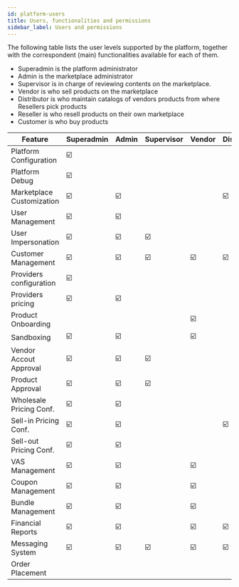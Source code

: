 ```yaml
---
id: platform-users
title: Users, functionalities and permissions
sidebar_label: Users and permissions
---
```


The following table lists the user levels supported by the platform,
together with the correspondent (main) functionalities available for each of
them.

* Superadmin is the platform administrator
* Admin is the marketplace administrator
* Supervisor is in charge of reviewing contents on the marketplace.
* Vendor is who sell products on the marketplace
* Distributor is who maintain catalogs of vendors products from where Resellers
  pick products
* Reseller is who resell products on their own marketplace
* Customer is who buy products

| Feature                   | Superadmin | Admin | Supervisor | Vendor | Distri | Reseller | Customer |
| ------------------------- | ---------- | ----- | ---------- | ------ | ------ | -------- | -------- |
| Platform Configuration    | ☑️          |       |            |        |        |          |          |
| Platform Debug            | ☑️          |       |            |        |        |          |          |
| Marketplace Customization | ☑️          | ☑️     |            |        | ☑️      | ☑️        |          |
| User Management           | ☑️          | ☑️     |            |        |        |          |          |
| User Impersonation        | ☑️          | ☑️     | ☑️          |        |        |          |          |
| Customer Management       | ☑️          | ☑️     | ☑️          | ☑️      | ☑️      | ☑️        |          |
| Providers configuration   | ☑️          |       |            |        |        |          |          |
| Providers pricing         | ☑️          | ☑️     |            |        |        |          |          |
| Product Onboarding        |            |       |            | ☑️      |        |          |          |
| Sandboxing                | ☑️          | ☑️     |            | ☑️      |        |          |          |
| Vendor Accout Approval    | ☑️          | ☑️     | ☑️          |        |        |          |          |
| Product Approval          | ☑️          | ☑️     | ☑️          |        |        |          |          |
| Wholesale Pricing Conf.   | ☑️          | ☑️     |            |        |        |          |          |
| Sell-in Pricing Conf.     | ☑️          | ☑️     |            |        | ☑️      |          |          |
| Sell-out Pricing Conf.    | ☑️          | ☑️     |            |        |        | ☑️        |          |
| VAS Management            | ☑️          | ☑️     |            | ☑️      |        | ☑️        |          |
| Coupon Management         | ☑️          | ☑️     |            | ☑️      |        | ☑️        |          |
| Bundle Management         | ☑️          | ☑️     |            | ☑️      |        | ☑️        |          |
| Financial Reports         | ☑️          | ☑️     |            | ☑️      | ☑️      | ☑️        |          |
| Messaging System          | ☑️          | ☑️     | ☑️          | ☑️      | ☑️      | ☑️        | ☑️        |
| Order Placement           |            |       |            |        |        | ☑️        | ☑️        |

